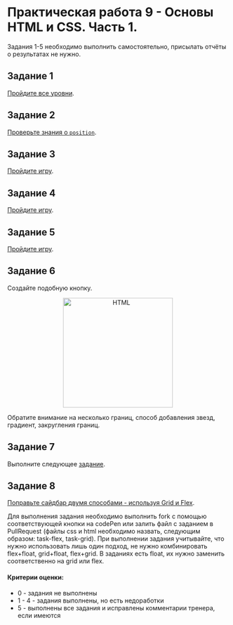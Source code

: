 # Практическая работа 9 - Основы HTML и CSS. Часть 1.

Задания 1-5 необходимо выполнить самостоятельно, присылать отчёты о результатах не нужно. 

## Задание 1

[Пройдите все уровни](http://flukeout.github.io/).

## Задание 2

[Проверьте знания о `position`](https://developer.mozilla.org/ru/docs/Web/CSS/position).

## Задание 3

[Пройдите игру](https://flexboxfroggy.com/#ru).

## Задание 4

[Пройдите игру](http://www.flexboxdefense.com/).

## Задание 5

[Пройдите игру](http://cssgridgarden.com/#ru).

## Задание 6

Создайте подобную кнопку.

<p align="center">
    <img
        width='250'
        title='HTML'
        src="https://css-tricks.com/wp-content/uploads/2013/10/css-button.png"
    />
</p>

Обратите внимание на несколько границ, способ добавления звезд, градиент, закругления границ.

## Задание 7

Выполните следующее [задание](http://htmlbook.ru/practical/ramka).

## Задание 8

[Поправьте сайдбар двумя способами - используя Grid и Flex](https://codepen.io/chriscoyier/pen/ClGcF).

Для выполнения задания необходимо выполнить fork с помощью соответствующей кнопки на codePen или залить файл с заданием в PullRequest (файлы css и html необходимо назвать, следующим образом: task-flex, task-grid). При выполнении задания учитывайте, что нужно использовать лишь один подход, не нужно комбинировать flex+float, grid+float, flex+grid. В заданиях есть float, их нужно заменить соответственно на grid или flex.

#### Критерии оценки: 
- 0 - задания не выполнены
- 1 - 4 - задания выполнены, но есть недоработки
- 5 - выполнены все задания и исправлены комментарии тренера, если имеются
